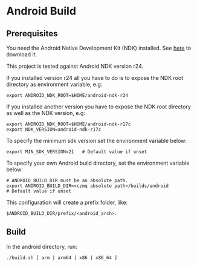 # Android Build

## Prerequisites

You need the Android Native Development Kit (NDK) installed. See
[here](https://developer.android.com/ndk) to download it.

This project is tested against Android NDK version r24.

If you installed version r24 all you have to do is to expose the NDK root
directory as environment variable, e.g:

    export ANDROID_NDK_ROOT=$HOME/android-ndk-r24

If you installed another version you have to expose the NDK root directory as
well as the NDK version, e.g:

    export ANDROID_NDK_ROOT=$HOME/android-ndk-r17c
    export NDK_VERSION=android-ndk-r17c

To specify the minimum sdk version set the environment variable below:

    export MIN_SDK_VERSION=21   # Default value if unset

To specify your own Android build directory, set the environment variable below:

    # ANDROID_BUILD_DIR must be an absolute path.
    export ANDROID_BUILD_DIR=<czmq absolute path>/builds/android                # Default value if unset

This configuration will create a prefix folder, like:

    $ANDROID_BUILD_DIR/prefix/<android_arch>.

## Build

In the android directory, run:

    ./build.sh [ arm | arm64 | x86 | x86_64 ]
